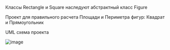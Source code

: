 Классы Rectangle и Square наследуют абстрактный класс Figure

Проект для правильного расчета Площади и Периметра фигур: Квадрат и Прямоугольник


UML схема проекта

![image](https://user-images.githubusercontent.com/56474558/209448587-a0ad75e2-128e-40f1-aaa9-4e072cd4522b.png)
